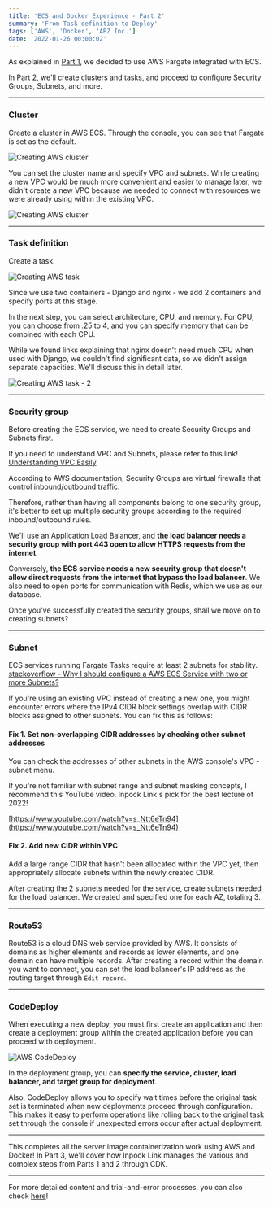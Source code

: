 ```yaml
---
title: 'ECS and Docker Experience - Part 2'
summary: 'From Task definition to Deploy'
tags: ['AWS', 'Docker', 'ABZ Inc.']
date: '2022-01-26 00:00:02'
---
```


As explained in [Part 1](https://hakjae.dev/posts/use-ecs-with-docker-part-1), we decided to use AWS Fargate integrated with ECS.

In Part 2, we'll create clusters and tasks, and proceed to configure Security Groups, Subnets, and more.

***

### Cluster

Create a cluster in AWS ECS. Through the console, you can see that Fargate is set as the default.

![Creating AWS cluster](https://images.velog.io/images/gouz7514/post/c2758030-3924-42b0-9573-cc64a5392d98/image.png)

You can set the cluster name and specify VPC and subnets. While creating a new VPC would be much more convenient and easier to manage later, we didn't create a new VPC because we needed to connect with resources we were already using within the existing VPC.

![Creating AWS cluster](https://images.velog.io/images/gouz7514/post/f244e04c-155f-4dc8-8bab-fcf9e6006752/image.png)

***

### Task definition

Create a task.

![Creating AWS task](https://images.velog.io/images/gouz7514/post/b1c6beee-9f62-4ea4-9a52-b070d3889f82/image.png)

Since we use two containers - Django and nginx - we add 2 containers and specify ports at this stage.

In the next step, you can select architecture, CPU, and memory.
For CPU, you can choose from .25 to 4, and you can specify memory that can be combined with each CPU.

While we found links explaining that nginx doesn't need much CPU when used with Django, we couldn't find significant data, so we didn't assign separate capacities. We'll discuss this in detail later.

![Creating AWS task - 2](https://images.velog.io/images/gouz7514/post/27c79b3b-6810-4a9c-beba-d233eac495a5/image.png)

***

### Security group

Before creating the ECS service, we need to create Security Groups and Subnets first.

If you need to understand VPC and Subnets, please refer to this link!
[Understanding VPC Easily](https://aws-hyoh.tistory.com/entry/VPC-%EC%89%BD%EA%B2%8C-%EC%9D%B4%ED%95%B4%ED%95%98%EA%B8%B0-1)

According to AWS documentation, Security Groups are virtual firewalls that control inbound/outbound traffic.

Therefore, rather than having all components belong to one security group, it's better to set up multiple security groups according to the required inbound/outbound rules.

We'll use an Application Load Balancer, and **the load balancer needs a security group with port 443 open to allow HTTPS requests from the internet**.

Conversely, **the ECS service needs a new security group that doesn't allow direct requests from the internet that bypass the load balancer**. We also need to open ports for communication with Redis, which we use as our database.

Once you've successfully created the security groups, shall we move on to creating subnets?

***

### Subnet

ECS services running Fargate Tasks require at least 2 subnets for stability.
[stackoverflow - Why I should configure a AWS ECS Service with two or more Subnets?](https://stackoverflow.com/questions/62971888/why-i-should-configure-a-aws-ecs-service-with-two-or-more-subnets)

If you're using an existing VPC instead of creating a new one, you might encounter errors where the IPv4 CIDR block settings overlap with CIDR blocks assigned to other subnets. You can fix this as follows:

#### Fix 1. Set non-overlapping CIDR addresses by checking other subnet addresses

You can check the addresses of other subnets in the AWS console's VPC - subnet menu.

If you're not familiar with subnet range and subnet masking concepts, I recommend this YouTube video. Inpock Link's pick for the best lecture of 2022!

[https://www.youtube.com/watch?v=s_Ntt6eTn94](https://www.youtube.com/watch?v=s_Ntt6eTn94)

#### Fix 2. Add new CIDR within VPC

Add a large range CIDR that hasn't been allocated within the VPC yet, then appropriately allocate subnets within the newly created CIDR.

After creating the 2 subnets needed for the service, create subnets needed for the load balancer. We created and specified one for each AZ, totaling 3.

***

### Route53

Route53 is a cloud DNS web service provided by AWS.
It consists of domains as higher elements and records as lower elements, and one domain can have multiple records.
After creating a record within the domain you want to connect, you can set the load balancer's IP address as the routing target through `Edit record`.

***

### CodeDeploy

When executing a new deploy, you must first create an application and then create a deployment group within the created application before you can proceed with deployment.

![AWS CodeDeploy](https://images.velog.io/images/gouz7514/post/a47bfa21-351a-4186-a721-9f416e9e4a1c/image.png)

In the deployment group, you can **specify the service, cluster, load balancer, and target group for deployment**.

Also, CodeDeploy allows you to specify wait times before the original task set is terminated when new deployments proceed through configuration. This makes it easy to perform operations like rolling back to the original task set through the console if unexpected errors occur after actual deployment.

***

This completes all the server image containerization work using AWS and Docker!
In Part 3, we'll cover how Inpock Link manages the various and complex steps from Parts 1 and 2 through CDK.

***

For more detailed content and trial-and-error processes, you can also check [here](https://medium.com/ab-z/%EA%B8%89%EA%B2%A9%ED%95%98%EA%B2%8C-%EC%A6%9D%EA%B0%80%ED%95%98%EB%8A%94-%ED%8A%B8%EB%9E%98%ED%94%BD-%EC%96%B4%EB%96%BB%EA%B2%8C-%EB%8C%80%EB%B9%84%ED%95%A0%EA%B9%8C-d92f2fbf2130)!